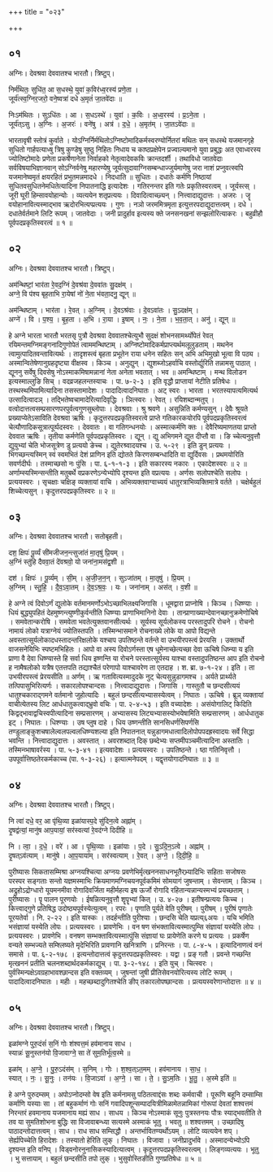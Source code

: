 +++
title = "०२३"

+++


## ०१
अग्निः। देवश्रवा देववातश्च भारतौ। त्रिष्टुप्।

निर्म॑थितः॒ सुधि॑त॒ आ स॒धस्थे॒ युवा॑ क॒विर॑ध्व॒रस्य॑ प्रणे॒ता ।  
जूर्य॑त्स्व॒ग्निर॒जरो॒ वने॒ष्वत्रा॑ दधे अ॒मृतं॑ जा॒तवे॑दाः ॥

निःऽम॑थितः । सुऽधि॑तः । आ । स॒धऽस्थे॑ । युवा॑ । क॒विः । अ॒ध्व॒रस्य॑ । प्र॒ऽने॒ता ।  
जूर्य॑त्ऽसु । अ॒ग्निः । अ॒जरः॑ । वने॑षु । अत्र॑ । द॒धे॒ । अ॒मृत॑म् । जा॒तऽवे॑दाः ॥

भारतावृषी स्तोत्रं कुर्वाते । योऽग्निर्निर्मथितोऽग्निष्टोमादिकर्मस्वरण्योर्नितरां मथितः सन् सधस्थे यजमानगृहे सुधितो गार्हपत्याध्षु त्रिषु कुण्डेषु सुष्ठु निहितः निधाय च काष्ठप्रक्षेपेन प्रज्वाल्यमानो युवा प्रबुद्धः अत एवाध्वरस्य ज्योतिष्टोमादेः प्रणेता प्रकर्षेणानेता निर्वाहको नेतृत्वादेवकविः क्रान्तदर्शी । तथाविधो जातवेदाः सर्वविषयाभिज्ञानवान् सोऽग्निर्वनेषु महारण्येषु जूर्यत्सुदावाग्निसम्बन्धाज्जुर्यमाणेषु जरा नाशं प्रप्नुवत्स्वपि यजमानेष्वमृतं क्षयरहितं प्रभुतमन्नमादधे । निदधाति ॥ सुधितः । दधातेः कर्मणि निष्ठायां सुधितवसुधितनेमधितेत्यादिना निपातनाद्धि इत्यादेशः । गतिरनन्तर इति गतेः प्रकृतिस्वरत्वम् । जूर्यस्त्स् । जूरी घूरी हिम्सावयोहान्योः । व्यत्ययेन शतृप्रत्ययः । दिवादित्वाच्छ्यन् । नित्त्वादाद्युदात्तः । अजरः । जॄ वयोहानावित्यस्माद्भाव ऋदोरभित्यप्प्रत्ययः । गुणः । नञो जरममित्रमृता इत्युत्तरपदाद्युदात्तत्वम् । दधे । दधातेर्वर्तमाने लिटि रूपम् । जातवेदाः । जनी प्रादुर्हाव इत्यस्य क्ते जनसनखनां सन्झलोरित्याकरः । बहुव्रीहौ पूर्वपदप्रकृतिस्वरत्वं ॥ १ ॥

## ०२
अग्निः। देवश्रवा देववातश्च भारतौ। त्रिष्टुप्।

अम॑न्थिष्टां॒ भार॑ता रे॒वद॒ग्निं दे॒वश्र॑वा दे॒ववा॑तः सु॒दक्ष॑म् ।  
अग्ने॒ वि प॑श्य बृह॒ताभि रा॒येषां नो॑ ने॒ता भ॑वता॒दनु॒ द्यून् ॥

अम॑न्थिष्टाम् । भार॑ता । रे॒वत् । अ॒ग्निम् । दे॒वऽश्र॑वाः । दे॒वऽवा॑तः । सु॒ऽदक्ष॑म् ।  
अग्ने॑ । वि । प॒श्य॒ । बृ॒ह॒ता । अ॒भि । रा॒या । इ॒षाम् । नः॒ । ने॒ता । भ॒व॒ता॒त् । अनु॑ । द्यून् ॥

हे अग्ने भारता भारतौ भरतसृ पुत्रौ देवश्रवा देववातश्चेत्युभौ सुदक्षं शोभनसामर्थ्योपेतं रेवत् रयिमन्तमग्निमङ्गनादिगुणोपेतं त्वाममन्थिष्टाम् । अग्निष्टोमादिकर्मप्राप्त्यर्थमलूलुडताम् । मथनेन त्वामुत्पादितवन्तावित्यर्थः । तादृशस्त्वं बृहता प्रभूतेन राया धनेन सहितः सन् अभि अभिमुखो भूत्वा वि पठ्य । अस्मान्वितेषेणानुग्रहदृष्ट्या वीक्षस्व । किञ्च । अनुद्युन् । द्युशब्जोऽहर्वाचि वस्तोर्द्युरिति तन्नामसु पाठात् । द्यूननु सर्वेषु दिवसेषु नोऽस्माकमिषामन्नानां नेता अनेता भवतात् । भव ॥ अमन्थिष्टाम् । मन्थ विलोडन इत्यस्माल्लुङि सिच् । वदव्रजहलन्तस्याचः । पा. ७-२-३ । इति वृद्धौ प्राप्तायां नेटीति प्रतिषेधः । तस्थस्थमिपामित्यादिना तसस्तामादेशः । पादादित्वादनिघातः । अट् स्वरः । भारता । भरतस्यापत्यमित्यर्थ उत्सादित्वादञ् । तद्भितेष्वचामादेरित्यादिवृद्धिः । ञित्स्वरः । रेवत् । रयिशब्दान्मतुप् । वत्वोदात्तत्वसम्प्रसारणपरपुर्वत्वगुणसुब्लोपाः । देवश्रवाः । श्रु श्रवणे । असुन्निति कर्मण्यसुन् । देवैः श्रूयते प्रख्याप्येतेऽसाविति देवश्रवा ऋषिः । कृदुत्तरपदप्रकृतिस्वरत्वे प्राप्ते गतिकारकयोरपि पूर्वपदप्रकृतिस्वरत्वं चेत्यौणादिकसूत्रात्पूर्व्पदस्वरः । देववातः । वा गतिगन्धनयोः । अस्मात्कर्मणि क्तः । देवैरिष्यमाणतया प्राप्तो देववात ऋषिः । तृतीया कर्मणेति पूर्वपदप्रकृतिस्वरः । द्यून् । द्यु अभिगमने द्युत दीप्तौ वा । ङि च्चेत्यनुवृत्तौ द्युयुभ्यां चेति भोजसूत्रेण डु प्रत्ययो ङेच्च । द्युतेरश्र्वादयश्च । उ. ५-२९ । इति डुन् प्रत्ययः । भिगच्छन्त्यस्मिन् स्वं स्वमभितं देशं प्राणिन इति द्योतते किरणसम्बन्धादिति वा द्युर्दिवसः । प्रथमयोरिति सवर्णदीर्घः । तस्माच्छसो नः पुंसि । पा. ६-१-१-३ । इति सकारस्य नकारः । एकादेशस्वरः ॥ २ ॥ अर्णाम्स्यस्मिन्सन्तीति मतुबर्थे वप्रकरणेऽन्येभ्योपि दृश्यन्त इति वप्रत्ययः । अर्णसः सलोपश्चेति सलोपः । प्रत्ययस्वरः । सृचक्षाः चक्षिङ् व्यक्तायां वाचि । अभिव्यक्तवाग्वाच्ययं धातुरत्राभिव्यक्तिमात्रे वर्तते । चक्षेर्बहुलं शिच्चेत्यसुन् । कृदुत्तरपदप्रकृतिस्वरः ॥ २ ॥

## ०३
अग्निः। देवश्रवा देववातश्च भारतौ। सतोबृहती।

दश॒ क्षिपः॑ पू॒र्व्यं सी॑मजीजन॒न्त्सुजा॑तं मा॒तृषु॑ प्रि॒यम् ।  
अ॒ग्निं स्तु॑हि दैववा॒तं दे॑वश्रवो॒ यो जना॑ना॒मस॑द्व॒शी ॥

दश॑ । क्षिपः॑ । पू॒र्व्यम् । सी॒म् । अ॒जी॒ज॒न॒न् । सुऽजा॑तम् । मा॒तृषु॑ । प्रि॒यम् ।  
अ॒ग्निम् । स्तु॒हि॒ । दै॒व॒ऽवा॒तम् । दे॒व॒ऽश्र॒वः॒ । यः । जना॑नाम् । अस॑त् । व॒शी ॥

हे अग्ने त्वं दिवोऽर्णं द्युलोके वर्तमानमर्णोऽभोऽच्छाभिलक्ष्यजिगासि । धूमद्वारा प्राप्नोषि । किञ्च । धिष्ण्याः । धियं बुद्ध्युपहितं देहमुष्णन्त्युष्णीकुर्वन्तीति धिष्ण्याः प्राणाभिमानिनो देवाः । तान्प्राणाख्यान्देवानच्छानुक्रमेणोचिषे । समवेतान्करोषि । समवेता भवतेत्युक्तवानसीत्यर्थः । सूर्यस्य सूर्यलोकस्य परस्तादुपरि रोचने । रोचनो नामायं लोको यत्राग्नेयं ज्योतिस्तपति । तस्मिन्भासमाने रोचनाख्ये लोके या आपो विद्यन्ते अवस्तात्सूर्यलोकादधस्तादन्तरिक्षलोके यश्चाप उपतिष्ठन्ते वर्तन्ते वा उभयीरपस्त्वं प्रेरयसि । उक्तार्थो वाजसनेयिभिः स्पष्टमभिहितः । आपो वा अस्य दिवोऽर्णस्ता एष धूमेनाच्छेत्यच्छा देवा ऊचिषे धिष्न्या य इति प्राणा वै देवा धिष्ण्यास्ते हि सर्वा धिय इष्णन्ति या रोचने परस्तात्सूर्यस्य याश्चा वस्तादुपतिष्ठन्त आप इति रोचनो ह नामैषलोको यत्रैष एतत्तपति तद्याश्चैतं परेणापो याश्चावरेण ता एतदाह । श. ब्रा. ७-१-२४ । इति । ता उभयीरपस्त्वं प्रेरयसीति ॥ अर्णम् । ऋ गतावित्यस्मादुदके नुट् चेत्यसुन्नुडागमश्च । अर्यते प्रार्थ्यते तत्पिपासुभिरित्यर्णः । सकारलोपश्चान्दसः । नित्त्वादाद्युदात्तः । जिगासि । गास्तुतौ च छन्दसीत्ययं धातुश्चकाराद्गमने वर्तमानो जुहोत्यादिः । बहुलं छन्दसीत्यभ्यासस्येत्वम् । निघातः । ऊचिषे । ब्रूञ् व्यक्तायां वाचीत्येतस्य लिट आर्धधातुकत्वाद्भ्रुवो वचिः । पा. २-४-५३ । इति वच्यादेशः । असंयोगालिट् किदिति किद्वद्भावाद्वचिस्वपीत्यादिना सम्प्रसारणम् । अभ्यासस्य लिट्यभ्यासस्योभयेषामिति सम्प्रसारणम् । आर्धधातुक इट् । निघातः । धिश्ण्याः । उष प्लुष दाहे । धिय उष्णन्तीति सानसिधर्णसिपर्णसि तण्डुलाङ्कुशचषालेल्वलपल्वलधिष्ण्यशल्या इति निपातनात् यन्नुडागमधात्वादिलोपोपपदह्रस्वादयः सर्वे सिद्धा भवन्ति । नित्त्वादाद्युदात्तः । अवस्तात् । अवरशब्दात् दिक् छब्देभ्यः सप्तमीपञ्चमीत्यादिना अस्तातिः । तस्मिन्व्भाषावर्रस्य । पा. ५-३-४१ । इत्यवादेशः । प्रत्ययस्वरः । उपतिष्ठन्ते । ष्ठा गतिनिवृत्तौ । उपपूर्वात्तिष्ठतेरकर्मकाच्च (पा. १-३-२६) । इत्यात्मनेपदम् । यद्वृत्तयोगादनिघातः ॥ ३ ॥

## ०४
अग्निः। देवश्रवा देववातश्च भारतौ। त्रिष्टुप्।

नि त्वा॑ दधे॒ वर॒ आ पृ॑थि॒व्या इळा॑यास्प॒दे सु॑दिन॒त्वे अह्ना॑म् ।  
दृ॒षद्व॑त्यां॒ मानु॑ष आप॒यायां॒ सर॑स्वत्यां रे॒वद॑ग्ने दिदीहि ॥

नि । त्वा॒ । द॒धे॒ । वरे॑ । आ । पृ॒थि॒व्याः । इळा॑याः । प॒दे । सु॒ऽदि॒न॒ऽत्वे । अह्ना॑म् ।  
दृ॒षत्ऽव॑त्याम् । मानु॑षे । आ॒प॒याया॑म् । सर॑स्वत्याम् । रे॒वत् । अ॒ग्ने॒ । दि॒दी॒हि॒ ॥

पुरीष्यासः सिकतासम्मिश्रा अग्नयश्चित्या अग्नयः प्रवणेभिर्मृत्खननसाधनभूतैरभ्र्यादिभिः सहिताः सजोषसः परस्पर सङ्गताः सन्तो यज्ञमस्माभिः क्रियमाणमग्निचयनपूर्वकमिमं सोमयागं जुषन्ताम् । सेवन्ताम् । किञ्च । अद्रुहोऽद्रोग्धारो यूयमनमीवा रोगादिवर्जिता महीर्महत्य इष ऊर्जो रोगादि रहितान्यन्नान्यस्मभ्यं प्रयच्छताम् । पुरीष्यासः । पॄ पालन पूरणयोः । ईषन्नित्यनुवृत्तौ शॄपॄभ्यां कित् । उ. ४-२७ । इतीषन्प्रत्ययः किच्च । कित्त्वाद्गुणे प्रतिषिद्ध उदोष्ठ्यपूर्वस्येत्युत्वम् । रपरः । पृणाति पूर्यते वेति पुरीषम् । पुरीषम् । पूरीषं पृणातेः पूरयतेर्वा । नि. २-२२ । इति यास्कः । तदर्हन्तीति पुरीश्याः । छन्दसि चेति यप्रत्य्६अयः । यचि भमिति भसंज्ञायां यस्येति लोपः । प्रत्ययस्वरः । प्रावणेभिः । वन षण संभक्तावित्यस्मात्पुम्सि संज्ञायां यस्येति लोपः । प्रत्ययस्वरः । प्रावणेभि । वनषण सम्भक्तावित्यस्मात्पुंसि संज्ञायां घः प्रायेणेति करणे घ प्रत्ययः । प्रकर्षेण वन्यते सम्भज्यते सम्श्लिष्यते मृदेभिरिति प्रावणानि खनित्राणि । प्रनिरन्तः । पा. ८-४-५ । इत्यादिनाणत्वं वनं समासे । पा. ६-२-१७८ । इत्यन्तोदात्तत्वं कृदुत्तरपदप्रकृतिस्वरः । यद्वा । प्रङ् गतौ । प्रवन्ते गच्छन्ति मृत्खननं प्रतीति चलनशब्दार्थदकर्मकाद्युच् । पा. ३-२-१४८ । इति युच् । चित्स्वरः । पुर्वस्मिन्पक्षेऽवग्रहाभावश्छान्दस इति वक्तव्यम् । जुषन्तां जुषी प्रीतिसेवनयोरित्यस्य लोटि रूपम् । पादादित्वादनिघातः । महीः । महच्छब्दादुगितश्चेति ङीप् तकारलोपष्छान्दसः । प्रत्ययस्वरेणान्तोदात्तः ॥ ४ ॥

## ०५
अग्निः। देवश्रवा देववातश्च भारतौ। त्रिष्टुप्।

इळा॑मग्ने पुरु॒दंसं॑ स॒निं गोः श॑श्वत्त॒मं हव॑मानाय साध ।  
स्यान्नः॑ सू॒नुस्तन॑यो वि॒जावाग्ने॒ सा ते॑ सुम॒तिर्भू॑त्व॒स्मे ॥

इळा॑म् । अ॒ग्ने॒ । पु॒रु॒ऽदंस॑म् । स॒निम् । गोः । श॒श्व॒त्ऽत॒मम् । हव॑मानाय । सा॒ध॒ ।  
स्यात् । नः॒ । सू॒नुः । तन॑यः । वि॒जाऽवा॑ । अ॒ग्ने॒ । सा । ते॒ । सु॒ऽम॒तिः । भू॒तु॒ । अ॒स्मे इति॑ ॥

हे अग्ने पुरुदम्सम् । अपोऽप्नोदम्सो वेष इति कर्मनामसु पठितत्वाद्दंसः शब्दः कर्मवाची । पूरूणि बहूनि दम्साम्सि कर्माणि यस्याः सा । तां बहुकर्माणं गोः सनिं गवादिपशून्सम्पादयित्रीमिळामेतन्नामिकां गोरूपां देवतां शश्वत्तमं निरन्तरं हवमानाय यजमानाय मह्यं साध । साधय । किञ्च नोऽस्माकं सूनुः पुत्रस्तनयः पौत्रः स्याद्भवतीति ते तव या सुमतिशोभना बुद्धिः सा विजावाबन्ध्या सत्यस्मे अस्माकं भूतु । भवतु ॥ शश्वत्तमम् । उच्छादिषु पाठादन्तोदात्तत्वम् । साध । राध साध सम्सिद्धौ । अन्तर्भावितण्यर्थोऽयम् । लोटि व्यत्ययेन शप् । सेर्ह्यपिच्चेति हिरादेशः । तस्यातो हेरिति लुक् । निघातः । विजावा । जनीप्रादुर्भावे । अस्मादन्येभ्योऽपि दृश्यन्त इति वनिप् । विड्वनोरनुनासिकस्यादित्यात्वम् । कृदुत्तरपदप्रकृतिस्वरत्वम् । लिङ्गव्यत्ययः । भूतु । भु सत्तायाम् । बहुलं छन्दसीति तपो लुक् । भुसुवोस्तिङीति गुणप्रतिषेधः ॥ ५ ॥
